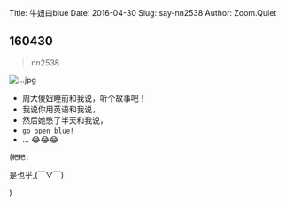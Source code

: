 Title: 牛妞曰blue
Date: 2016-04-30
Slug: say-nn2538
Author: Zoom.Quiet


## 160430
> nn2538

![...jpg](http://momoko.zoomquiet.top/niuniu-albums/nn2016/160430-nn2538.jpg?imageView2/2/w/360)

- 周大傻妞睡前和我说，听个故事吧！
- 我说你用英语和我说，
- 然后她憋了半天和我说，
- `go open blue!`
- ... 😂😂😂



(`粑粑:` 

是也乎,(￣▽￣)

)
